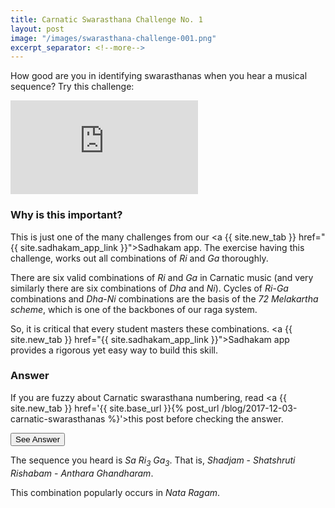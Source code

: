 ```yaml
---
title: Carnatic Swarasthana Challenge No. 1
layout: post
image: "/images/swarasthana-challenge-001.png"
excerpt_separator: <!--more-->
---
```


How good are you in identifying swarasthanas when you hear a musical sequence? Try this challenge:

<div class="embed-responsive embed-responsive-16by9 mb-3">
  <iframe class='embed-responsive-item' src="https://www.youtube-nocookie.com/embed/03OLXU-ei70" frameborder="0" allow="accelerometer; autoplay; encrypted-media; gyroscope; picture-in-picture" allowfullscreen></iframe>
</div>

### Why is this important?

This is just one of the many challenges from our <a {{ site.new_tab }} href="{{ site.sadhakam_app_link }}">Sadhakam app</a>. The exercise having this challenge, works out all combinations of <i>Ri</i> and <i>Ga</i> thoroughly.
<!--more--> 

There are six valid combinations of <i>Ri</i> and <i>Ga</i> in Carnatic music (and very similarly there are six combinations of <i>Dha</i> and <i>Ni</i>). Cycles of <i>Ri</i>-<i>Ga</i> combinations and <i>Dha</i>-<i>Ni</i> combinations are the basis of the <i>72 Melakartha scheme</i>, which is one of the backbones of our raga system.

So, it is critical that every student masters these combinations. <a {{ site.new_tab }} href="{{ site.sadhakam_app_link }}">Sadhakam</a> app provides a rigorous yet easy way to build this skill.

### Answer

If you are fuzzy about Carnatic swarasthana numbering, read <a {{ site.new_tab }} href='{{ site.base_url }}{% post_url /blog/2017-12-03-carnatic-swarasthanas %}'>this post</a> before checking the answer.

<button class='btn btn-primary' type='button' data-toggle='collapse' data-target='#answer-div' aria-expanded='false' aria-controls='answer-div'>See Answer</button>

<div class='collapse' id='answer-div'>
  <div class='card card-body'>
    <p>The sequence you heard is <i>Sa <i>Ri</i><sub>3</sub> <i>Ga</i><sub>3</sub></i>. That is, <i>Shadjam</i> - <i>Shatshruti <i>Ri</i>shabam</i> - <i>Anthara Ghandharam</i>.</p>
    <p class='no-trailing-space'>This combination popularly occurs in <i>Nata Ragam</i>.</p>
  </div>
</div>
